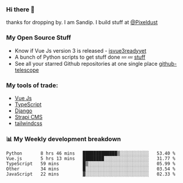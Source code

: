### Hi there 👋

thanks for dropping by.
I am Sandip. I build stuff at [@Pixeldust](github.com/pixeldust-in/)

###  **My Open Source Stuff**

 - Know if Vue Js version 3 is released -  [isvue3readyyet](https://github.com/sandiprb/isvue3readyyet)
 - A bunch of Python scripts to get stuff done 💤 💤 [stuff](https://github.com/sandiprb/stuff)
 - See all your starred Github repositories at one single place [github-telescope](https://github.com/sandiprb/github-telescope)



###  **My tools of trade:**
 - [Vue Js](https://github.com/vuejs/vue/)
 - [TypeScript](https://github.com/microsoft/TypeScript)
 - [Django](github.com/django/django)
 - [Strapi CMS](github.com/strapi/strapi)
 - [tailwindcss](https://github.com/tailwindlabs/tailwindcss)


###  📊 **My Weekly development breakdown**
<!--START_SECTION:waka-->
```text
Python       8 hrs 46 mins   █████████████▒░░░░░░░░░░░   53.40 % 
Vue.js       5 hrs 13 mins   ████████░░░░░░░░░░░░░░░░░   31.77 % 
TypeScript   59 mins         █▒░░░░░░░░░░░░░░░░░░░░░░░   05.99 % 
Other        34 mins         █░░░░░░░░░░░░░░░░░░░░░░░░   03.54 % 
JavaScript   22 mins         ▓░░░░░░░░░░░░░░░░░░░░░░░░   02.33 % 
```
<!--END_SECTION:waka-->

